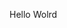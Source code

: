 Hello Wolrd



















































































































































































































































































































































































































































































































































































































































































































































































































































































































































































































































































































































































































































































































































































































































































































































































































































































































































































































































































































































































































































































































































































































































































































































































































































































































































































































































































































































































































































































































































